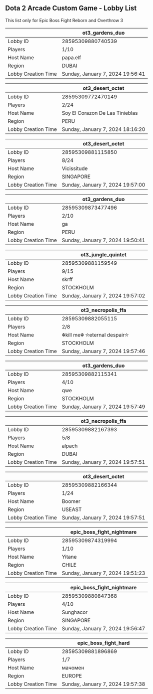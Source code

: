 ## Dota 2 Arcade Custom Game - Lobby List

This list only for Epic Boss Fight Reborn and Overthrow 3

|  | ot3_gardens_duo |
| ------ | ------ |
| Lobby ID | 28595309880740539 |
| Players | 1/10 |
| Host Name | papa.elf |
| Region | DUBAI |
| Lobby Creation Time | Sunday, January 7, 2024 19:56:41 |


|  | ot3_desert_octet |
| ------ | ------ |
| Lobby ID | 28595309772470149 |
| Players | 2/24 |
| Host Name | Soy El Corazon De Las Tinieblas |
| Region | PERU |
| Lobby Creation Time | Sunday, January 7, 2024 18:16:20 |


|  | ot3_desert_octet |
| ------ | ------ |
| Lobby ID | 28595309881115850 |
| Players | 8/24 |
| Host Name | Vicissitude |
| Region | SINGAPORE |
| Lobby Creation Time | Sunday, January 7, 2024 19:57:00 |


|  | ot3_gardens_duo |
| ------ | ------ |
| Lobby ID | 28595309873477496 |
| Players | 2/10 |
| Host Name | ga |
| Region | PERU |
| Lobby Creation Time | Sunday, January 7, 2024 19:50:41 |


|  | ot3_jungle_quintet |
| ------ | ------ |
| Lobby ID | 28595309881159549 |
| Players | 9/15 |
| Host Name | skrff |
| Region | STOCKHOLM |
| Lobby Creation Time | Sunday, January 7, 2024 19:57:02 |


|  | ot3_necropolis_ffa |
| ------ | ------ |
| Lobby ID | 28595309882055115 |
| Players | 2/8 |
| Host Name | ☬︎kill me︎☬ ⛥eternal despair⛥ |
| Region | STOCKHOLM |
| Lobby Creation Time | Sunday, January 7, 2024 19:57:46 |


|  | ot3_gardens_duo |
| ------ | ------ |
| Lobby ID | 28595309882115341 |
| Players | 4/10 |
| Host Name | qwe |
| Region | STOCKHOLM |
| Lobby Creation Time | Sunday, January 7, 2024 19:57:49 |


|  | ot3_necropolis_ffa |
| ------ | ------ |
| Lobby ID | 28595309882167393 |
| Players | 5/8 |
| Host Name | alpach |
| Region | DUBAI |
| Lobby Creation Time | Sunday, January 7, 2024 19:57:51 |


|  | ot3_desert_octet |
| ------ | ------ |
| Lobby ID | 28595309882166344 |
| Players | 1/24 |
| Host Name | Boomer |
| Region | USEAST |
| Lobby Creation Time | Sunday, January 7, 2024 19:57:51 |


|  | epic_boss_fight_nightmare |
| ------ | ------ |
| Lobby ID | 28595309874319994 |
| Players | 1/10 |
| Host Name | Yitane |
| Region | CHILE |
| Lobby Creation Time | Sunday, January 7, 2024 19:51:23 |


|  | epic_boss_fight_nightmare |
| ------ | ------ |
| Lobby ID | 28595309880847368 |
| Players | 4/10 |
| Host Name | Sunghacor |
| Region | SINGAPORE |
| Lobby Creation Time | Sunday, January 7, 2024 19:56:47 |


|  | epic_boss_fight_hard |
| ------ | ------ |
| Lobby ID | 28595309881896869 |
| Players | 1/7 |
| Host Name | мачомен |
| Region | EUROPE |
| Lobby Creation Time | Sunday, January 7, 2024 19:57:38 |


